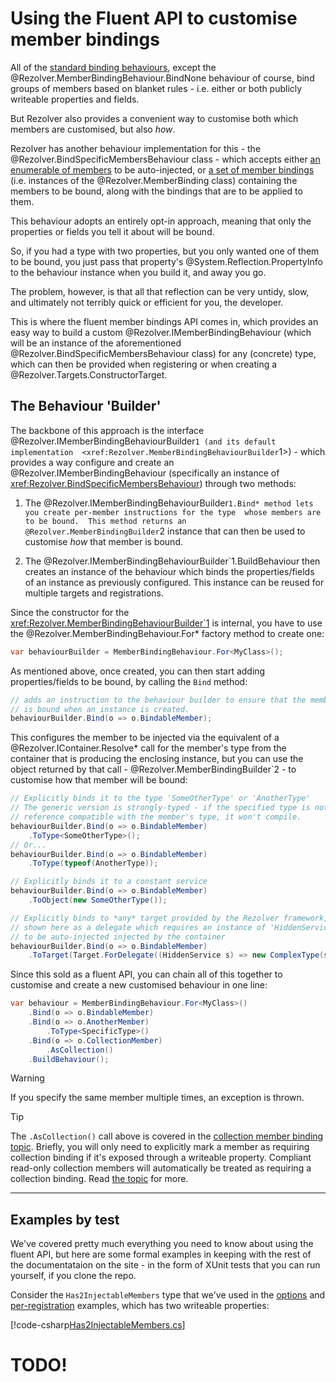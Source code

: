 ﻿# Using the Fluent API to customise member bindings

All of the [standard binding behaviours](index.md#standard-behaviours), except the 
@Rezolver.MemberBindingBehaviour.BindNone behaviour of course, bind groups of members based on blanket
rules - i.e. either or both publicly writeable properties and fields.

But Rezolver also provides a convenient way to customise both which members are customised, but also *how*.

Rezolver has another behaviour implementation for this - the @Rezolver.BindSpecificMembersBehaviour class - which 
accepts either [an enumerable of members](xref:Rezolver.BindSpecificMembersBehaviour.%23ctor(System.Collections.Generic.IEnumerable{System.Reflection.MemberInfo})) 
to be auto-injected, or 
[a set of member bindings](xref:Rezolver.BindSpecificMembersBehaviour.%23ctor(System.Collections.Generic.IEnumerable{Rezolver.MemberBinding}))
(i.e. instances of the @Rezolver.MemberBinding class) containing the members to be bound, along with the bindings that are to be applied to them.

This behaviour adopts an entirely opt-in approach, meaning that only the properties or fields you tell it about will be
bound.

So, if you had a type with two properties, but you only wanted one of them to be bound, you just pass
that property's @System.Reflection.PropertyInfo to the behaviour instance when you build it, and away you go.

The problem, however, is that all that reflection can be very untidy, slow, and ultimately not terribly
quick or efficient for you, the developer.

This is where the fluent member bindings API comes in, which provides an easy way to build a custom 
@Rezolver.IMemberBindingBehaviour (which will be an instance of the aforementioned @Rezolver.BindSpecificMembersBehaviour
class) for any (concrete) type, which can then be provided when registering or when creating a @Rezolver.Targets.ConstructorTarget.  

## The Behaviour 'Builder'

The backbone of this approach is the interface @Rezolver.IMemberBindingBehaviourBuilder`1 (and its default implementation 
<xref:Rezolver.MemberBindingBehaviourBuilder`1>) - which provides a way configure and create an @Rezolver.IMemberBindingBehaviour 
(specifically an instance of <xref:Rezolver.BindSpecificMembersBehaviour>) through two methods:

1) The @Rezolver.IMemberBindingBehaviourBuilder`1.Bind* method lets you create per-member instructions for the type 
whose members are to be bound.  This method returns an @Rezolver.MemberBindingBuilder`2 instance that can then be used
to customise *how* that member is bound.

2) The @Rezolver.IMemberBindingBehaviourBuilder`1.BuildBehaviour then creates an instance of the behaviour which 
binds the properties/fields of an instance as previously configured.  This instance can be reused for multiple
targets and registrations.

Since the constructor for the <xref:Rezolver.MemberBindingBehaviourBuilder`1> is internal, you have to use the 
@Rezolver.MemberBindingBehaviour.For* factory method to create one:

```cs
var behaviourBuilder = MemberBindingBehaviour.For<MyClass>();
```

As mentioned above, once created, you can then start adding properties/fields to be bound, by calling the `Bind` method:

```cs
// adds an instruction to the behaviour builder to ensure that the member 'BindableMember'
// is bound when an instance is created.  
behaviourBuilder.Bind(o => o.BindableMember);
```

This configures the member to be injected via the equivalent of a @Rezolver.IContainer.Resolve* call for 
the member's type from the container that is producing the enclosing instance, but you can use the object 
returned by that call - @Rezolver.MemberBindingBuilder`2 - to customise how that member will be bound:

```cs
// Explicitly binds it to the type 'SomeOtherType' or 'AnotherType'
// The generic version is strongly-typed - if the specified type is not 
// reference compatible with the member's type, it won't compile.
behaviourBuilder.Bind(o => o.BindableMember)
    .ToType<SomeOtherType>();
// Or...
behaviourBuilder.Bind(o => o.BindableMember)
    .ToType(typeof(AnotherType));

// Explicitly binds it to a constant service
behaviourBuilder.Bind(o => o.BindableMember)
    .ToObject(new SomeOtherType());

// Explicitly binds to *any* target provided by the Rezolver framework,
// shown here as a delegate which requires an instance of 'HiddenService' 
// to be auto-injected injected by the container
behaviourBuilder.Bind(o => o.BindableMember)
    .ToTarget(Target.ForDelegate((HiddenService s) => new ComplexType(s)));
```

Since this sold as a fluent API, you can chain all of this together to customise and create a new 
customised behaviour in one line:

```cs
var behaviour = MemberBindingBehaviour.For<MyClass>()
    .Bind(o => o.BindableMember)
    .Bind(o => o.AnotherMember)
        .ToType<SpecificType>()
    .Bind(o => o.CollectionMember)
        .AsCollection()
    .BuildBehaviour();
```

> [!WARNING]
> If you specify the same member multiple times, an exception is thrown.

> [!TIP]
> The `.AsCollection()` call above is covered in the [collection member binding topic](collections.md).  Briefly,
> you will only need to explicitly mark a member as requiring collection binding if it's exposed through a
> writeable property.  Compliant read-only collection members will automatically be treated as requiring 
> a collection binding.  Read [the topic](collections.md) for more.

* * *

## Examples by test

We've covered pretty much everything you need to know about using the fluent API, but here are some formal examples
in keeping with the rest of the documentataion on the site - in the form of XUnit tests that you can run
yourself, if you clone the repo.

Consider the `Has2InjectableMembers` type that we've used in the [options](options.md) and 
[per-registration](per-registration.md) examples, which has two writeable properties:

[!code-csharp[Has2InjectableMembers.cs](../../../../../test/Rezolver.Tests.Examples/Types/Has2InjectableMembers.cs#example)]

# TODO!